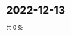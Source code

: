 # 2022-12-13

共 0 条

<!-- BEGIN WEIBO -->
<!-- 最后更新时间 Tue Dec 13 2022 14:07:01 GMT+0800 (China Standard Time) -->

<!-- END WEIBO -->
